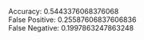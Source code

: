 Accuracy: 0.5443376068376068<br />
False Positive: 0.25587606837606836<br />
False Negative: 0.1997863247863248<br />